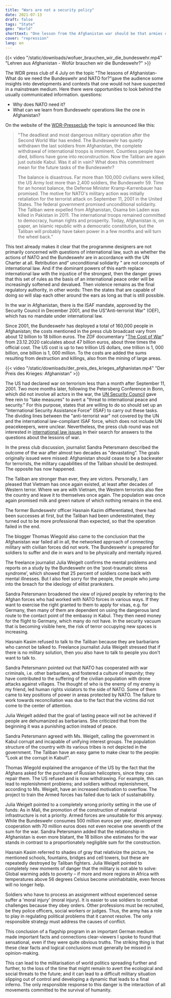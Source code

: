 ```yaml
---
title: "Wars are not a security policy"
date: 2021-07-13
draft: false
tags: "State"
geo: "World"
shorttext: "One lesson from the Afghanistan war should be that armies cannot and should not regulate diplomatic or political problems."
cover: "repression"
lang: en
---
```


{{< video "/static/downloads/wofuer_brauchen_wir_die_bundeswehr.mp4" "Lehren aus Afghanistan - Wofür brauchen wir die Bundeswehr?" >}}

The WDR press club of 4 July on the topic "The lessons of Afghanistan-What do we need the Bundeswehr and NATO for?"gave the audience some insights into developments and contexts that one would not have suspected in a mainstream medium. Here there were opportunities to look behind the usually communicated information. questions:

  - Why does NATO need it?
  - What can we learn from Bundeswehr operations like the one in Afghanistan?

On the website of the [WDR-Presseclub](https://www1.wdr.de/daserste/presseclub/sendungen/afghanistan-einsatz-102.html "Lehren aus Afghanistan - Wofür brauchen wir die Bundeswehr?") the topic is announced like this:

> "The deadliest and most dangerous military operation after the Second World War has ended. The Bundeswehr has quietly withdrawn the last soldiers from Afghanistan, the complete withdrawal of international troops is imminent. Countless people have died, billions have gone into reconstruction. Now the Taliban are again just outside Kabul. Was it all in vain? What does this commitment mean for the future tasks of the Bundeswehr?
>
> The balance is disastrous. Far more than 100,000 civilians were killed, the US Army lost more than 2,400 soldiers, the Bundeswehr 59. Time for an honest balance, the Defense Minister Kramp-Karrenbauer has promised. The motive for NATO's military action was initially retaliation for the terrorist attack on September 11, 2001 in the United States.  The federal government promised unconditional solidarity. The Taliban were expelled from Afghanistan, Osama bin Laden was killed in Pakistan in 2011. The international troops remained committed to democracy, human rights and prosperity. Today, Afghanistan is, on paper, an Islamic republic with a democratic constitution, but the Taliban will probably have taken power in a few months and will turn the wheel back.”

This text already makes it clear that the programme designers are not primarily concerned with questions of international law, such as whether the actions of NATO and the Bundeswehr are in accordance with the UN Charter at all. Retribution and" unconditional solidarity " are not concepts of international law. And if the dominant powers of this earth replace international law with the injustice of the strongest, then the danger grows that this set of rules as the basis of an international peace order will be increasingly softened and devalued. Then violence remains as the final regulatory authority, in other words: Then the states that are capable of doing so will slap each other around the ears as long as that is still possible.

In the war in Afghanistan, there is the ISAF mandate, approved by the Security Council in December 2001, and the US"Anti-terrorist War" (OEF), which has no mandate under international law.

Since 2001, the Bundeswehr has deployed a total of 160,000 people in Afghanistan; the costs mentioned in the press club broadcast vary from about 12 billion to 18 billion euros. The ZDF documentary "[The Cost of War](https://www.zdf.de/dokumentation/zdfinfo-doku/der-preis-des-krieges--afghanistan-100.html "Der Preis des Krieges: Afghanistan")" from 23.12.2020 calculates about 47 billion euros, about three times the official cost. The US cost is up to two trillion US dollars, one trillion is 1, 000 billion, one billion is 1, 000 million. To the costs are added the sums resulting from destruction and killings, also from the mining of large areas.

{{< video "/static/downloads/der_preis_des_krieges_afghanistan.mp4" "Der Preis des Krieges: Afghanistan" >}}

The US had declared war on terrorism less than a month after September 11, 2001.  Two more months later, following the Petersberg Conference in Bonn, which did not involve all actors in the war, the [UN Security Council](http://www.ag-friedensforschung.de/themen/Voelkerrecht/isaf.html "Die Uno als Subunternehmer") gave free rein to "take measures" to avert a "threat to international peace and security." For this purpose, states that are willing to do so should set up an "International Security Assistance Force" (ISAF) to carry out these tasks. The dividing lines between the "anti-terrorist war" not covered by the UN and the international law-compliant ISAF force, which does not include UN peacekeepers, were unclear. Nevertheless, the press club round was not interested in [international law issues](https://www.deutschlandfunk.de/unterstuetzt-die-bundeswehr-enduring-freedom.799.de.html?dram:article_id=120376 "Unterstützt die Bundeswehr Enduring Freedom?") in their search for answers to the questions about the lessons of war.

In the press club discussion, journalist Sandra Petersmann described the outcome of the war after almost two decades as "devastating”. The goals originally issued were missed: Afghanistan should cease to be a backwater for terrorists, the military capabilities of the Taliban should be destroyed. The opposite has now happened.

The Taliban are stronger than ever, they are victors. Personally, I am pleased that Vietnam has once again existed, at least after decades of Western terror. Where we are with Vietnam, the Western terrorists also flee the country and leave it to themselves once again. The population was once again promised milk and green nature of which nothing remains in the end.

The former Bundeswehr officer Hasnain Kazim differentiated, there had been successes at first, but the Taliban had been underestimated, they turned out to be more professional than expected, so that the operation failed in the end.

The blogger Thomas Wiegold also came to the conclusion that the Afghanistan war failed all in all, the networked approach of connecting military with civilian forces did not work. The Bundeswehr is prepared for soldiers to suffer and die in wars and to be physically and mentally injured.

The freelance journalist Julia Weigelt confirms the mental problems and reports on a study by the Bundeswehr on the ‘post-traumatic stress syndrome’, which showed that 25 percent of soldiers come back with mental illnesses. But I also feel sorry for the people, the people who jump into the breach for the ideology of elitist pranksters.

Sandra Petersmann broadened the view of injured people by referring to the Afghan forces who had worked with NATO forces in various ways. If they want to exercise the right granted to them to apply for visas, e.g. for Germany, then many of them are dependent on using the dangerous land route to the contact point of the embassy in Kabul. They then need money for the flight to Germany, which many do not have. In the security vacuum that is becoming visible here, the risk of terror occupying new spaces is increasing.

Hasnain Kasim refused to talk to the Taliban because they are barbarians who cannot be talked to. Freelance journalist Julia Weigelt stressed that if there is no military solution, then you also have to talk to people you don't want to talk to.

Sandra Petersmann pointed out that NATO has cooperated with war criminals, i.e. other barbarians, and fostered a culture of impunity; they have contributed to the suffering of the civilian population with drone attacks against villages. The thought of who is the enemy of my enemy is my friend, led human rights violators to the side of NATO. Some of them came to key positions of power in areas protected by NATO. The failure to work towards reconciliation was due to the fact that the victims did not come to the center of attention.

Julia Weigelt added that the goal of lasting peace will not be achieved if people are dehumanized as barbarians. She criticized that from the beginning it was a punishing action instead of peace.

Sandra Petersmann agreed with Ms. Weigelt, calling the government in Kabul corrupt and incapable of unifying interest groups. The population structure of the country with its various tribes is not depicted in the government. The Taliban have an easy game to make clear to the people: "Look at the corrupt in Kabul!".

Thomas Wiegold explained the arrogance of the US by the fact that the Afghans asked for the purchase of Russian helicopters, since they can repair them. The US refused and is now withdrawing. For example, this can lead to replenishment problems; and soldiers without replenishment, according to Ms. Weigelt, have an increased motivation to overflow. The project to train the Armed forces has failed due to lack of sustainability.

Julia Weigelt pointed to a completely wrong priority setting in the use of funds: As in Mali, the promotion of the construction of material infrastructure is not a priority. Armed forces are unsuitable for this anyway. While the Bundeswehr consumes 500 million euros per year, development cooperation with 70 million euros does not even receive one seventh of the sum for the war. Sandra Petersmann added that the relationship in Afghanistan is even more blatant, the 18 billion she estimates for the war stands in contrast to a proportionately negligible sum for the construction.

Hasnain Kasim referred to shades of gray that relativize the picture, he mentioned schools, fountains, bridges and cell towers, but these are repeatedly destroyed by Taliban fighters. Julia Weigelt pointed to completely new moments of danger that the military is not able to solve: Global warming adds to poverty – if more and more regions in Africa with temperatures above 56 degrees Celsius become uninhabitable, even fences will no longer help.

Soldiers who have to process an assignment without experienced sense suffer a 'moral injury' (moral injury). It is easier to use soldiers to combat challenges because they obey orders. Other professions must be recruited, be they police officers, social workers or judges. Thus, the army has a role to play in regulating political problems that it cannot resolve. The only responsible strategy must address the causes of conflict.

This conclusion of a flagship program in an important German medium made important facts and connections clear-viewers I spoke to found that sensational, even if they were quite obvious truths. The striking thing is that these clear facts and logical conclusions must generally be missed in opinion-making.

This can lead to the militarisation of world politics spreading further and further, to the loss of the time that might remain to avert the ecological and social threats to the future; and it can lead to a difficult military situation slipping out of control and developing a dynamic that leads to a final inferno. The only responsible response to this danger is the interaction of all movements committed to the survival of humanity.
